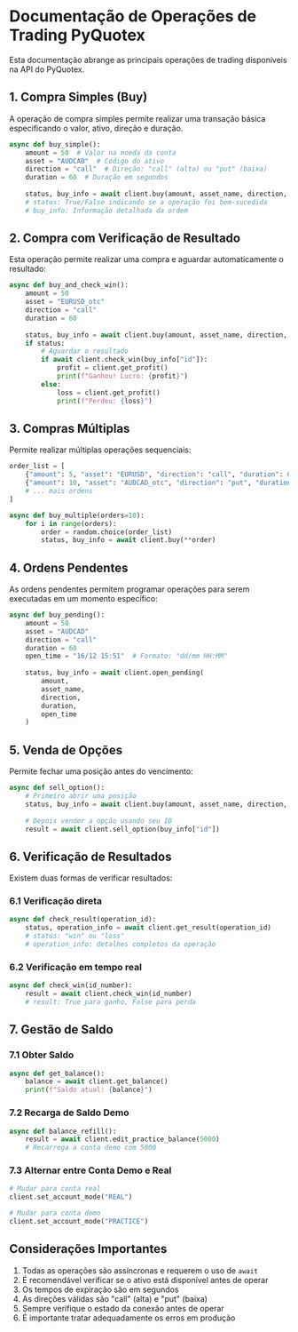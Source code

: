 # Documentação de Operações de Trading PyQuotex

Esta documentação abrange as principais operações de trading disponíveis na API do PyQuotex.

## 1. Compra Simples (Buy)

A operação de compra simples permite realizar uma transação básica especificando o valor, ativo, direção e duração.

```python
async def buy_simple():
    amount = 50  # Valor na moeda da conta
    asset = "AUDCAD"  # Código do ativo
    direction = "call"  # Direção: "call" (alta) ou "put" (baixa)
    duration = 60  # Duração em segundos
    
    status, buy_info = await client.buy(amount, asset_name, direction, duration)
    # status: True/False indicando se a operação foi bem-sucedida
    # buy_info: Informação detalhada da ordem
```

## 2. Compra com Verificação de Resultado

Esta operação permite realizar uma compra e aguardar automaticamente o resultado:

```python
async def buy_and_check_win():
    amount = 50
    asset = "EURUSD_otc"
    direction = "call"
    duration = 60
    
    status, buy_info = await client.buy(amount, asset_name, direction, duration)
    if status:
        # Aguardar o resultado
        if await client.check_win(buy_info["id"]):
            profit = client.get_profit()
            print(f"Ganhou! Lucro: {profit}")
        else:
            loss = client.get_profit()
            print(f"Perdeu: {loss}")
```

## 3. Compras Múltiplas

Permite realizar múltiplas operações sequenciais:

```python
order_list = [
    {"amount": 5, "asset": "EURUSD", "direction": "call", "duration": 60},
    {"amount": 10, "asset": "AUDCAD_otc", "direction": "put", "duration": 60},
    # ... mais ordens
]

async def buy_multiple(orders=10):
    for i in range(orders):
        order = random.choice(order_list)
        status, buy_info = await client.buy(**order)
```

## 4. Ordens Pendentes

As ordens pendentes permitem programar operações para serem executadas em um momento específico:

```python
async def buy_pending():
    amount = 50
    asset = "AUDCAD"
    direction = "call"
    duration = 60
    open_time = "16/12 15:51"  # Formato: "dd/mm HH:MM"
    
    status, buy_info = await client.open_pending(
        amount, 
        asset_name, 
        direction, 
        duration, 
        open_time
    )
```

## 5. Venda de Opções

Permite fechar uma posição antes do vencimento:

```python
async def sell_option():
    # Primeiro abrir uma posição
    status, buy_info = await client.buy(amount, asset_name, direction, duration)
    
    # Depois vender a opção usando seu ID
    result = await client.sell_option(buy_info["id"])
```

## 6. Verificação de Resultados

Existem duas formas de verificar resultados:

### 6.1 Verificação direta
```python
async def check_result(operation_id):
    status, operation_info = await client.get_result(operation_id)
    # status: "win" ou "loss"
    # operation_info: detalhes completos da operação
```

### 6.2 Verificação em tempo real
```python
async def check_win(id_number):
    result = await client.check_win(id_number)
    # result: True para ganho, False para perda
```

## 7. Gestão de Saldo

### 7.1 Obter Saldo
```python
async def get_balance():
    balance = await client.get_balance()
    print(f"Saldo atual: {balance}")
```

### 7.2 Recarga de Saldo Demo
```python
async def balance_refill():
    result = await client.edit_practice_balance(5000)
    # Recarrega a conta demo com 5000
```

### 7.3 Alternar entre Conta Demo e Real
```python
# Mudar para conta real
client.set_account_mode("REAL")

# Mudar para conta demo
client.set_account_mode("PRACTICE")
```

## Considerações Importantes

1. Todas as operações são assíncronas e requerem o uso de `await`
2. É recomendável verificar se o ativo está disponível antes de operar
3. Os tempos de expiração são em segundos
4. As direções válidas são "call" (alta) e "put" (baixa)
5. Sempre verifique o estado da conexão antes de operar
6. É importante tratar adequadamente os erros em produção